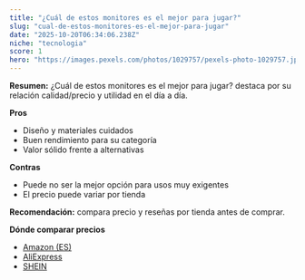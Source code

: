 ```yaml
---
title: "¿Cuál de estos monitores es el mejor para jugar?"
slug: "cual-de-estos-monitores-es-el-mejor-para-jugar"
date: "2025-10-20T06:34:06.238Z"
niche: "tecnologia"
score: 1
hero: "https://images.pexels.com/photos/1029757/pexels-photo-1029757.jpeg?auto=compress&cs=tinysrgb&fit=crop&h=627&w=1200&auto=compress&cs=tinysrgb&w=1200&h=675&fit=crop"
---
```


**Resumen:** ¿Cuál de estos monitores es el mejor para jugar? destaca por su relación calidad/precio y utilidad en el día a día.

**Pros**
- Diseño y materiales cuidados
- Buen rendimiento para su categoría
- Valor sólido frente a alternativas

**Contras**
- Puede no ser la mejor opción para usos muy exigentes
- El precio puede variar por tienda

**Recomendación:** compara precio y reseñas por tienda antes de comprar.

**Dónde comparar precios**
- [Amazon (ES)](https://www.amazon.es/s?k=%C2%BFCu%C3%A1l%20de%20estos%20monitores%20es%20el%20mejor%20para%20jugar%3F&tag=teknovashop25-21)
- [AliExpress](https://www.aliexpress.com/wholesale?SearchText=%C2%BFCu%C3%A1l%20de%20estos%20monitores%20es%20el%20mejor%20para%20jugar%3F)
- [SHEIN](https://www.shein.com/pdsearch/%C2%BFCu%C3%A1l%20de%20estos%20monitores%20es%20el%20mejor%20para%20jugar%3F)